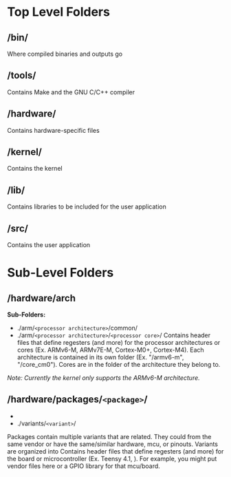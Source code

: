 
# Top Level Folders


## /bin/
Where compiled binaries and outputs go

## /tools/
Contains Make and the GNU C/C++ compiler

## /hardware/
Contains hardware-specific files

## /kernel/
Contains the kernel

## /lib/
Contains libraries to be included for the user application

## /src/
Contains the user application


# Sub-Level Folders


## /hardware/arch

**Sub-Folders:**
- ./arm/`<processor architecture>`/common/
- ./arm/`<processor architecture>`/`<processor core>`/
Contains header files that define regesters (and more) for the processor architectures or cores (Ex. ARMv6-M, ARMv7E-M, Cortex-M0+, Cortex-M4). Each architecture is contained in its own folder (Ex. "/armv6-m", "/core_cm0"). Cores are in the folder of the architecture they belong to.

**Note:* Currently the kernel only supports the ARMv6-M architecture.*

## /hardware/packages/`<package>`/
- 
- ./variants/`<variant>`/
<!-- - ./core/`<core>`/ -->
Packages contain multiple variants that are related. They could from the same vendor or have the same/similar hardware, mcu, or pinouts. Variants are organized into
Contains header files that define regesters (and more) for the board or microcontroller (Ex. Teensy 4.1, ). For example, you might put vendor files here or a GPIO library for that mcu/board.

<!-- 
## /hardware/---
Contains header files that define regesters (and more) for the microcontroller (Ex. RP2040, STM32-L0). For example, you might put vendor files here.
-->